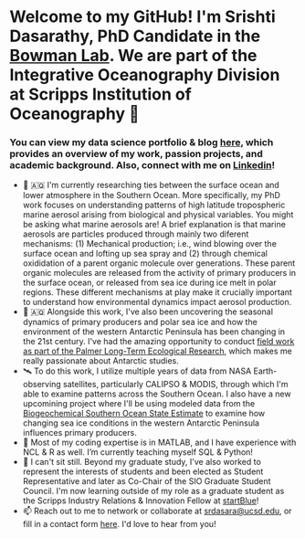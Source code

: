 # Welcome to my GitHub! I'm Srishti Dasarathy, PhD Candidate in the [Bowman Lab](https://www.polarmicrobes.org). We are part of the Integrative Oceanography Division at Scripps Institution of Oceanography 🌊 
### You can view my data science portfolio & blog [here](https://srdasara.github.io), which provides an overview of my work, passion projects, and academic background. Also, connect with me on [Linkedin](https://www.linkedin.com/in/srishti-dasarathy/)! 

- 🔭 🇦🇶 I'm currently researching ties between the surface ocean and lower atmosphere in the Southern Ocean. More specifically, my PhD work focuses on understanding patterns of high latitude tropospheric marine aerosol arising from biological and physical variables. You might be asking what marine aerosols are! A brief explanation is that marine aerosols are particles produced through mainly two diferent mechanisms: (1) Mechanical production; i.e., wind blowing over the surface ocean and lofting up sea spray and (2) through chemical oxididation of a parent organic molecule over generations. These parent organic molecules are released from the activity of primary producers in the surface ocean, or released from sea ice during ice melt in polar regions. These different mechanisms at play make it crucially important to understand how environmental dynamics impact aerosol production. 
- 🔭 🇦🇶 Alongside this work, I've also been uncovering the seasonal dynamics of primary producers and polar sea ice and how the environment of the western Antarctic Peninsula has been changing in the 21st century. I've had the amazing opportunity to conduct [field work as part of the Palmer Long-Term Ecological Research](http://pal.lternet.edu), which makes me really passionate about Antarctic studies. 
- 🛰️ To do this work, I utilize multiple years of data from NASA Earth-observing satellites, particularly CALIPSO & MODIS, through which I'm able to examine patterns across the Southern Ocean. I also have a new upcomining project where I'll be using modeled data from the [Biogeochemical Southern Ocean State Estimate](http://sose.ucsd.edu) to examine how changing sea ice conditions in the western Antarctic Peninsula influences primary producers. 
- 🌱 Most of my coding expertise is in MATLAB, and I have experience with NCL & R as well. I’m currently teaching myself SQL & Python!
- 💃 I can't sit still. Beyond my graduate study, I've also worked to represent the interests of students and been elected as Student Representative and later as Co-Chair of the SIO Graduate Student Council. I'm now learning outside of my role as a graduate student as the Scripps Industry Relations & Innovation Fellow at [startBlue](https://startblue.ucsd.edu)! 
- 📫 Reach out to me to network or collaborate at srdasara@ucsd.edu, or fill in a contact form [here](https://srdasara.github.io/contact/). I'd love to hear from you! 
